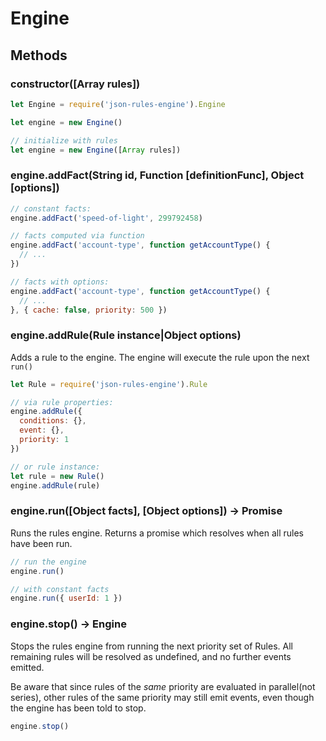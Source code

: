 # Engine

## Methods

### constructor([Array rules])

```js
let Engine = require('json-rules-engine').Engine

let engine = new Engine()

// initialize with rules
let engine = new Engine([Array rules])
```

### engine.addFact(String id, Function [definitionFunc], Object [options])

```js
// constant facts:
engine.addFact('speed-of-light', 299792458)

// facts computed via function
engine.addFact('account-type', function getAccountType() {
  // ...
})

// facts with options:
engine.addFact('account-type', function getAccountType() {
  // ...
}, { cache: false, priority: 500 })
```

### engine.addRule(Rule instance|Object options)

Adds a rule to the engine.  The engine will execute the rule upon the next ```run()```

```js
let Rule = require('json-rules-engine').Rule

// via rule properties:
engine.addRule({
  conditions: {},
  event: {},
  priority: 1
})

// or rule instance:
let rule = new Rule()
engine.addRule(rule)
```

### engine.run([Object facts], [Object options]) -> Promise

Runs the rules engine.  Returns a promise which resolves when all rules have been run.

```js
// run the engine
engine.run()

// with constant facts
engine.run({ userId: 1 })
```

### engine.stop() -> Engine

Stops the rules engine from running the next priority set of Rules.  All remaining rules will be resolved as undefined,
and no further events emitted.

Be aware that since rules of the *same* priority are evaluated in parallel(not series), other rules of
the same priority may still emit events, even though the engine has been told to stop.

```js
engine.stop()
```
